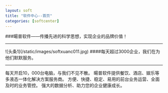 ```yaml
---
layout: soft
title: "软件中心--首页"
categories: [softcenter]
---
```

###暘普软件——传播先进的科学思想，实现企业的品牌价值！
<hr/>
![头条1](/static/images/softxuanc011.jpg)
####每天超过3000企业，我们在为他们默默服务。
<hr/>
每天开启10，000台电脑，与我们不见不散。
暘普软件提供餐饮、酒店、娱乐等多液态一体化解决方案服务商。
方便、快捷、稳定、易用的前台业务运营、全面及时的业务管控。
强大的数据分析、助力您的企业健康成长。


